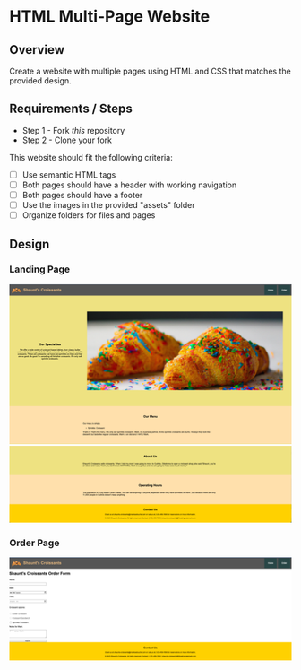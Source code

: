 # HTML Multi-Page Website

## Overview

Create a website with multiple pages using HTML and CSS that matches the provided design.

## Requirements / Steps

- Step 1 - Fork _this_ repository
- Step 2 - Clone your fork

This website should fit the following criteria:

- [ ] Use semantic HTML tags
- [ ] Both pages should have a header with working navigation
- [ ] Both pages should have a footer
- [ ] Use the images in the provided "assets" folder
- [ ] Organize folders for files and pages

## Design

### Landing Page

![image info](./references/Page-1.png)
![image info](./references/Page-1-continued.png)

### Order Page

![image info](./references/Page-2.png)
